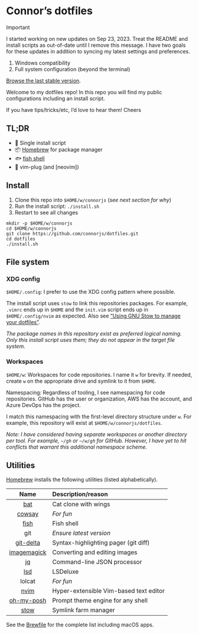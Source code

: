 # Connor’s dotfiles

> [!IMPORTANT]
>
> I started working on new updates on Sep 23, 2023. Treat the README and install
> scripts as out-of-date until I remove this message. I have two goals for these
> updates in addition to syncing my latest settings and preferences.
>
> 1. Windows compatibility
> 2. Full system configuration (beyond the terminal)
>
> [Browse the last stable version](https://github.com/connorjs/dotfiles/tree/pre-changelog).

Welcome to my dotfiles repo! In this repo you will find my public configurations
including an install script.

If you have tips/tricks/etc, I’d love to hear them! Cheers

## TL;DR

- 📜 Single install script
- 📦 [Homebrew] for package manager
- 🐟 [fish shell][fish]
- 🔌 vim-plug (and [neovim])

## Install

1. Clone this repo into `$HOME/w/connorjs` (_see next section for why_)
2. Run the install script: `./install.sh`
3. Restart to see all changes

```shell
mkdir -p $HOME/w/connorjs
cd $HOME/w/connorjs
git clone https://github.com/connorjs/dotfiles.git
cd dotfiles
./install.sh
```

## File system

### XDG config

`$HOME/.config`: I prefer to use the XDG config pattern where possible.

The install script uses `stow` to link this repositories packages. For example,
`.vimrc` ends up in `$HOME` and the `init.vim` script ends up in
`$HOME/.config/nvim` as expected. Also see [“Using GNU Stow to manage your
dotfiles”][stow-blog-post].

_The package names in this repository exist as preferred logical naming. Only
this install script uses them; they do not appear in the target file system._

### Workspaces

`$HOME/w`: Workspaces for code repositories. I name it `w` for brevity. If
needed, create `w` on the appropriate drive and symlink to it from `$HOME`.

Namespacing: Regardless of tooling, I see namespacing for code repositories.
GitHub has the user or organization, AWS has the account, and Azure DevOps has
the project.

I match this namespacing with the first-level directory structure under `w`.
For example, this repository will exist at `$HOME/w/connorjs/dotfiles`.

_Note: I have considered having separate workspaces or another directory per
tool. For example, `~/gh` or `~/w/gh` for GitHub. However, I have yet to hit
conflicts that warrant this additional namespace scheme._

## Utilities

[Homebrew] installs the following utilities (listed alphabetically).

|     Name      | Description/reason                     |
|:-------------:|:---------------------------------------|
|     [bat]     | Cat clone with wings                   |
|   [cowsay]    | _For fun_                              |
|    [fish]     | Fish shell                             |
|      git      | _Ensure latest version_                |
|  [git-delta]  | Syntax-highlighting pager (git diff)   |
| [imagemagick] | Converting and editing images          |
|     [jq]      | Command-line JSON processor            |
|     [lsd]     | LSDeluxe                               |
|    lolcat     | _For fun_                              |
|    [nvim]     | Hyper-extensible Vim-based text editor |
| [oh-my-posh]  | Prompt theme engine for any shell      |
|    [stow]     | Symlink farm manager                   |

See the [Brewfile](./Brewfile) for the complete list including macOS apps.

<!-- @formatter:off -->
[bat]: https://github.com/sharkdp/bat#readme
[cowsay]: https://en.wikipedia.org/wiki/Cowsay
[fish]: https://fishshell.com
[git-delta]: https://dandavison.github.io/delta/
[homebrew]: https://brew.sh/
[imagemagick]: https://github.com/ImageMagick/ImageMagick#readme
[jq]: https://jqlang.github.io/jq/
[lsd]: https://github.com/lsd-rs/lsd#readme
[nvim]: https://neovim.io/
[oh-my-posh]: https://ohmyposh.dev
[stow]: https://www.gnu.org/software/stow/
[stow-blog-post]: https://brandon.invergo.net/news/2012-05-26-using-gnu-stow-to-manage-your-dotfiles.html
